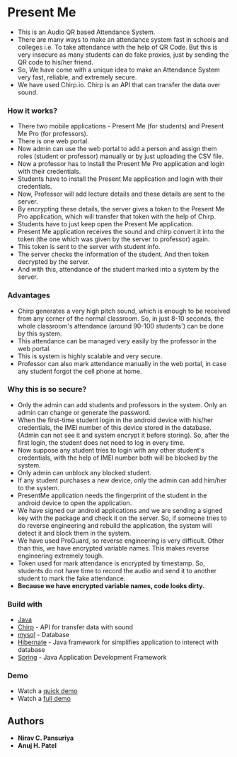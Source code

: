 # Present Me

- This is an Audio QR based Attendance System.
- There are many ways to make an attendance system fast in schools and colleges i.e. To take attendance with the help of QR Code. But this is very insecure as many students can do fake proxies, just by sending the QR code to his/her friend.
- So, We have come with a unique idea to make an Attendance System very fast, reliable, and extremely secure.
- We have used Chirp.io. Chirp is an API that can transfer the data over sound.
 

### How it works?

- There two mobile applications - Present Me (for students) and Present Me Pro (for professors).
- There is one web portal.
- Now admin can use the web portal to add a person and assign them roles (student or professor) manually or by just uploading the CSV file.
- Now a professor has to install the Present Me Pro application and login with their credentials.
- Students have to install the Present Me application and login with their credentials.
- Now, Professor will add lecture details and these details are sent to the server.
- By encrypting these details, the server gives a token to the Present Me Pro application, which will transfer that token with the help of Chirp.
- Students have to just keep open the Present Me application.
- Present Me application receives the sound and chirp convert it into the token (the one which was given by the server to professor) again.
- This token is sent to the server with student info.
- The server checks the information of the student. And then token decrypted by the server.
- And with this, attendance of the student marked into a system by the server.


### Advantages

- Chirp generates a very high pitch sound, which is enough to be received from any corner of the normal classroom. So, in just 8-10 seconds, the whole classroom's attendance (around 90-100 students') can be done by this system.
- This attendance can be managed very easily by the professor in the web portal.
- This is system is highly scalable and very secure.
- Professor can also mark attendance manually in the web portal, in case any student forgot the cell phone at home.


### Why this is so secure?

- Only the admin can add students and professors in the system. Only an admin can change or generate the password.
- When the first-time student login in the android device with his/her credentials, the IMEI number of this device stored in the database. (Admin can not see it and system encrypt it before storing). So, after the first login, the student does not need to log in every time.
- Now suppose any student tries to login with any other student's credentials, with the help of IMEI number both will be blocked by the system.
- Only admin can unblock any blocked student.
- If any student purchases a new device, only the admin can add him/her to the system.
- PresentMe application needs the fingerprint of the student in the android device to open the application.
- We have signed our android applications and we are sending a signed key with the package and check it on the server. So, if someone tries to do reverse engineering and rebuild the application, the system will detect it and block them in the system.
- We have used ProGuard, so reverse engineering is very difficult. Other than this, we have encrypted variable names. This makes reverse engineering extremely tough.
- Token used for mark attendance is encrypted by timestamp. So, students do not have time to record the audio and send it to another student to mark the fake attendance.
- **Because we have encrypted variable names, code looks dirty.**


### Build with

- [Java](https://www.java.com/en/)
- [Chirp](https://github.com/chirp) - API for transfer data with sound
- [mysql](https://www.mysql.com/) - Database
- [Hibernate](https://hibernate.org/) - Java framework for simplifies application to interect with database
- [Spring](https://spring.io/) - Java Application Development Framework


### Demo

- Watch a [quick demo](https://drive.google.com/file/d/1X4Jkzv1MU37NBFuVUGwuuBEZYH0ey0Q4/view?t=08m29s)
- Watch a [full demo](https://drive.google.com/file/d/1X4Jkzv1MU37NBFuVUGwuuBEZYH0ey0Q4/view)


## Authors

* **Nirav C. Pansuriya**
* **Anuj H. Patel** 
